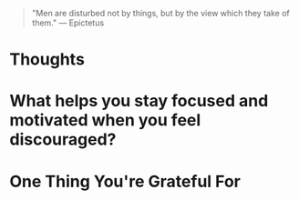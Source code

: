 
> \"Men are disturbed not by things, but by the view which they take of them.\" — Epictetus

# Thoughts

# What helps you stay focused and motivated when you feel discouraged?

# One Thing You're Grateful For

